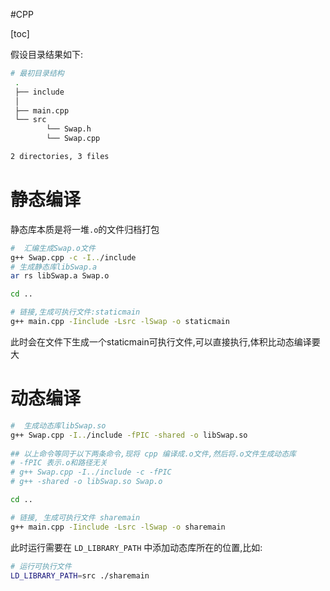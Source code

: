 #CPP

[toc]

假设目录结果如下:
```bash
# 最初目录结构
 .
 ├── include
 │
 ├── main.cpp
 └── src
		└── Swap.h
		└── Swap.cpp

2 directories, 3 files
```

#   静态编译
静态库本质是将一堆`.o`的文件归档打包
```bash
#  汇编生成Swap.o文件
g++ Swap.cpp -c -I../include
# 生成静态库libSwap.a
ar rs libSwap.a Swap.o

cd ..

# 链接,生成可执行文件:staticmain
g++ main.cpp -Iinclude -Lsrc -lSwap -o staticmain
```

此时会在文件下生成一个staticmain可执行文件,可以直接执行,体积比动态编译要大
 
# 动态编译
```bash
#  生成动态库libSwap.so
g++ Swap.cpp -I../include -fPIC -shared -o libSwap.so
 
## 以上命令等同于以下两条命令,现将 cpp 编译成.o文件,然后将.o文件生成动态库
# -fPIC 表示.o和路径无关
# g++ Swap.cpp -I../include -c -fPIC
# g++ -shared -o libSwap.so Swap.o

cd ..

# 链接, 生成可执行文件 sharemain
g++ main.cpp -Iinclude -Lsrc -lSwap -o sharemain
```

 此时运行需要在 `LD_LIBRARY_PATH` 中添加动态库所在的位置,比如:
 ```bash
 # 运行可执行文件
 LD_LIBRARY_PATH=src ./sharemain
 ```